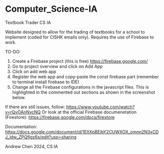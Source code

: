 # Computer_Science-IA
Textbook Trader CS IA

Website designed to allow for the trading of textbooks for a school to implement (coded for CISHK emails only). Requires the use of Firebase to work. 


TO-DO:
1. Create a Firebase project (this is free) https://firebase.google.com/ 
2. Go to project overview and click on Add App
3. Click on add web app
4. Register the web app and copy-paste the const firebase part (remember to terminal install firebase to IDE)
5. Change all the Firebase configurations in the javascript files. This is highlighted in the commented out sections as shown in the screenshot below.

If there are still issues, follow:
https://www.youtube.com/watch?v=rQvOAnNvcNQ 
Or look at the official Firebase documenetation (Firestore):
https://firebase.google.com/docs/firestore 

Documentation:
https://docs.google.com/document/d/1EltXpBEjbY2CUWXOX_omnn2N3xCDJ_ldw_ZPQflgz6s/edit?usp=sharing



Andrew Chen 2024, CS IA
